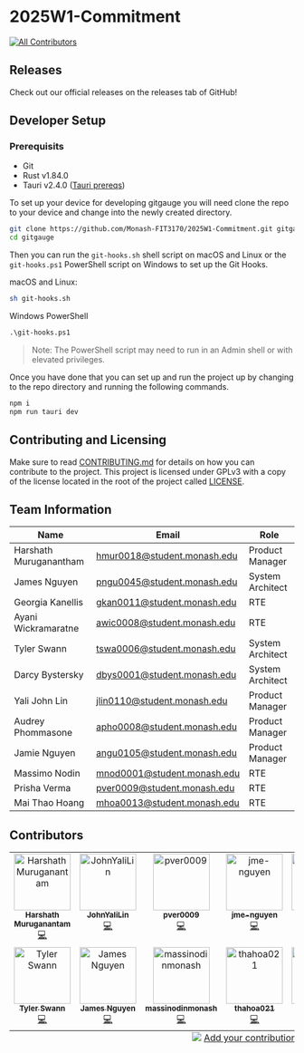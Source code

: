 # 2025W1-Commitment

<!-- ALL-CONTRIBUTORS-BADGE:START - Do not remove or modify this section -->
[![All Contributors](https://img.shields.io/badge/all_contributors-12-orange.svg?style=flat-square)](#contributors-)
<!-- ALL-CONTRIBUTORS-BADGE:END -->

## Releases

Check out our official releases on the releases tab of GitHub!

## Developer Setup

### Prerequisits

- Git
- Rust v1.84.0
- Tauri v2.4.0 ([Tauri prereqs](https://v2.tauri.app/start/prerequisites/))

To set up your device for developing gitgauge you will need clone the repo to your device
and change into the newly created directory.

```sh
git clone https://github.com/Monash-FIT3170/2025W1-Commitment.git gitgauge
cd gitgauge
```

Then you can run the `git-hooks.sh` shell script on macOS and Linux or the
`git-hooks.ps1` PowerShell script on Windows to set up the Git Hooks.

macOS and Linux:

```sh
sh git-hooks.sh
```

Windows PowerShell

```ps
.\git-hooks.ps1
```

> Note: The PowerShell script may need to run in an Admin shell or with elevated
> privileges.

Once you have done that you can set up and run the project up by changing to the repo
directory and running the following commands.

```sh
npm i
npm run tauri dev
```

## Contributing and Licensing

Make sure to read [CONTRIBUTING.md](./CONTRIBUTING.md) for details on how you can
contribute to the project. This project is licensed under GPLv3 with a copy of the
license located in the root of the project called [LICENSE](./LICENSE).

## Team Information

| Name                   | Email                       | Role             |
| ---------------------- | --------------------------- | ---------------- |
| Harshath Muruganantham | hmur0018@student.monash.edu | Product Manager  |
| James Nguyen           | pngu0045@student.monash.edu | System Architect |
| Georgia Kanellis       | gkan0011@student.monash.edu | RTE              |
| Ayani Wickramaratne    | awic0008@student.monash.edu | RTE              |
| Tyler Swann            | tswa0006@student.monash.edu | System Architect |
| Darcy Bystersky        | dbys0001@student.monash.edu | System Architect |
| Yali John Lin          | jlin0110@student.monash.edu | Product Manager  |
| Audrey Phommasone      | apho0008@student.monash.edu | Product Manager  |
| Jamie Nguyen           | angu0105@student.monash.edu | Product Manager  |
| Massimo Nodin          | mnod0001@student.monash.edu | RTE              |
| Prisha Verma           | pver0009@student.monash.edu | RTE              |
| Mai Thao Hoang         | mhoa0013@student.monash.edu | RTE              |

## Contributors

<!-- ALL-CONTRIBUTORS-LIST:START - Do not remove or modify this section -->
<!-- prettier-ignore-start -->
<!-- markdownlint-disable -->
<table>
  <tbody>
    <tr>
      <td align="center" valign="top" width="14.28%"><a href="https://github.com/Hersheys2604"><img src="https://avatars.githubusercontent.com/u/126170367?v=4?s=100" width="100px;" alt="Harshath Muruganantam"/><br /><sub><b>Harshath Muruganantam</b></sub></a><br /><a href="https://github.com/Monash-FIT3170/2025W1-Commitment/commits?author=Hersheys2604" title="Code">💻</a></td>
      <td align="center" valign="top" width="14.28%"><a href="https://github.com/JohnYaliLin"><img src="https://avatars.githubusercontent.com/u/110228962?v=4?s=100" width="100px;" alt="JohnYaliLin"/><br /><sub><b>JohnYaliLin</b></sub></a><br /><a href="https://github.com/Monash-FIT3170/2025W1-Commitment/commits?author=JohnYaliLin" title="Code">💻</a></td>
      <td align="center" valign="top" width="14.28%"><a href="https://github.com/pver0009"><img src="https://avatars.githubusercontent.com/u/140368460?v=4?s=100" width="100px;" alt="pver0009"/><br /><sub><b>pver0009</b></sub></a><br /><a href="https://github.com/Monash-FIT3170/2025W1-Commitment/commits?author=pver0009" title="Code">💻</a></td>
      <td align="center" valign="top" width="14.28%"><a href="https://github.com/jme-nguyen"><img src="https://avatars.githubusercontent.com/u/104990720?v=4?s=100" width="100px;" alt="jme-nguyen"/><br /><sub><b>jme-nguyen</b></sub></a><br /><a href="https://github.com/Monash-FIT3170/2025W1-Commitment/commits?author=jme-nguyen" title="Code">💻</a></td>
      <td align="center" valign="top" width="14.28%"><a href="https://github.com/ayaniw"><img src="https://avatars.githubusercontent.com/u/202867363?v=4?s=100" width="100px;" alt="ayaniw"/><br /><sub><b>ayaniw</b></sub></a><br /><a href="https://github.com/Monash-FIT3170/2025W1-Commitment/commits?author=ayaniw" title="Code">💻</a></td>
      <td align="center" valign="top" width="14.28%"><a href="https://github.com/chicomonster03"><img src="https://avatars.githubusercontent.com/u/126570929?v=4?s=100" width="100px;" alt="gkan0011"/><br /><sub><b>gkan0011</b></sub></a><br /><a href="https://github.com/Monash-FIT3170/2025W1-Commitment/commits?author=chicomonster03" title="Code">💻</a></td>
      <td align="center" valign="top" width="14.28%"><a href="https://github.com/audreypho"><img src="https://avatars.githubusercontent.com/u/111032067?v=4?s=100" width="100px;" alt="audrey"/><br /><sub><b>audrey</b></sub></a><br /><a href="https://github.com/Monash-FIT3170/2025W1-Commitment/commits?author=audreypho" title="Code">💻</a></td>
    </tr>
    <tr>
      <td align="center" valign="top" width="14.28%"><a href="https://github.com/oraqlle"><img src="https://avatars.githubusercontent.com/u/41113853?v=4?s=100" width="100px;" alt="Tyler Swann"/><br /><sub><b>Tyler Swann</b></sub></a><br /><a href="https://github.com/Monash-FIT3170/2025W1-Commitment/commits?author=oraqlle" title="Code">💻</a></td>
      <td align="center" valign="top" width="14.28%"><a href="https://github.com/npnquang"><img src="https://avatars.githubusercontent.com/u/73055557?v=4?s=100" width="100px;" alt="James Nguyen"/><br /><sub><b>James Nguyen</b></sub></a><br /><a href="https://github.com/Monash-FIT3170/2025W1-Commitment/commits?author=npnquang" title="Code">💻</a></td>
      <td align="center" valign="top" width="14.28%"><a href="https://github.com/massinodinmonash"><img src="https://avatars.githubusercontent.com/u/161279257?v=4?s=100" width="100px;" alt="massinodinmonash"/><br /><sub><b>massinodinmonash</b></sub></a><br /><a href="https://github.com/Monash-FIT3170/2025W1-Commitment/commits?author=massinodinmonash" title="Code">💻</a></td>
      <td align="center" valign="top" width="14.28%"><a href="https://github.com/thahoa021"><img src="https://avatars.githubusercontent.com/u/202866735?v=4?s=100" width="100px;" alt="thahoa021"/><br /><sub><b>thahoa021</b></sub></a><br /><a href="https://github.com/Monash-FIT3170/2025W1-Commitment/commits?author=thahoa021" title="Code">💻</a></td>
      <td align="center" valign="top" width="14.28%"><a href="https://github.com/dBystersky"><img src="https://avatars.githubusercontent.com/u/100546893?v=4?s=100" width="100px;" alt="dBystersky"/><br /><sub><b>dBystersky</b></sub></a><br /><a href="https://github.com/Monash-FIT3170/2025W1-Commitment/commits?author=dBystersky" title="Code">💻</a></td>
    </tr>
  </tbody>
  <tfoot>
    <tr>
      <td align="center" size="13px" colspan="7">
        <img src="https://raw.githubusercontent.com/all-contributors/all-contributors-cli/1b8533af435da9854653492b1327a23a4dbd0a10/assets/logo-small.svg">
          <a href="https://all-contributors.js.org/docs/en/bot/usage">Add your contributions</a>
        </img>
      </td>
    </tr>
  </tfoot>
</table>

<!-- markdownlint-restore -->
<!-- prettier-ignore-end -->

<!-- ALL-CONTRIBUTORS-LIST:END -->
<!-- prettier-ignore-start -->
<!-- markdownlint-disable -->

<!-- markdownlint-restore -->
<!-- prettier-ignore-end -->

<!-- ALL-CONTRIBUTORS-LIST:END -->

